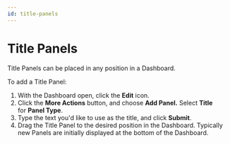 ```yaml
---
id: title-panels
---
```


# Title Panels

Title Panels can be placed in any position in a Dashboard.

To add a Title Panel:

1. With the Dashboard open, click the **Edit** icon.
1. Click the **More Actions** button, and choose **Add Panel.** Select **Title** for **Panel Type**.
1. Type the text you'd like to use as the title, and click **Submit**.
1. Drag the Title Panel to the desired position in the Dashboard. Typically new Panels are initially displayed at the bottom of the Dashboard.
